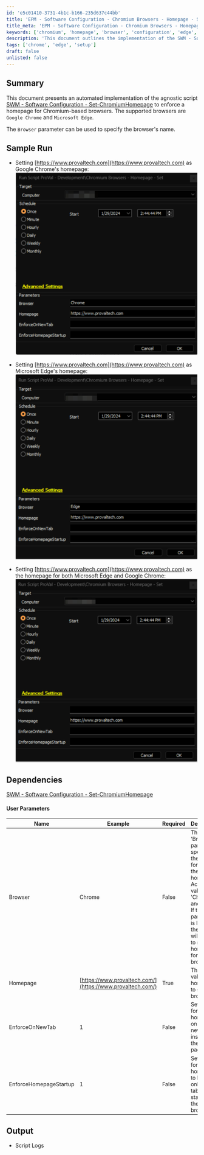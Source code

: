 ```yaml
---
id: 'e5c01410-3731-4b1c-b166-235d637c44bb'
title: 'EPM - Software Configuration - Chromium Browsers - Homepage - Set'
title_meta: 'EPM - Software Configuration - Chromium Browsers - Homepage - Set'
keywords: ['chromium', 'homepage', 'browser', 'configuration', 'edge', 'chrome']
description: 'This document outlines the implementation of the SWM - Software Configuration - Set-ChromiumHomepage script for enforcing a homepage in Chromium-based browsers like Google Chrome and Microsoft Edge. It details the parameters, sample runs, and dependencies needed for effective usage.'
tags: ['chrome', 'edge', 'setup']
draft: false
unlisted: false
---
```


## Summary

This document presents an automated implementation of the agnostic script [SWM - Software Configuration - Set-ChromiumHomepage](<../../powershell/Set-ChromiumHomepage.md>) to enforce a homepage for Chromium-based browsers. The supported browsers are `Google Chrome` and `Microsoft Edge`.

The `Browser` parameter can be used to specify the browser's name.

## Sample Run

- Setting [https://www.provaltech.com](https://www.provaltech.com) as Google Chrome's homepage:  
  ![Image](../../../static/img/EPM---Software-Configuration---Chromium-Browsers---Homepage---Set/image_1.png)

- Setting [https://www.provaltech.com](https://www.provaltech.com) as Microsoft Edge's homepage:  
  ![Image](../../../static/img/EPM---Software-Configuration---Chromium-Browsers---Homepage---Set/image_2.png)

- Setting [https://www.provaltech.com](https://www.provaltech.com) as the homepage for both Microsoft Edge and Google Chrome:  
  ![Image](../../../static/img/EPM---Software-Configuration---Chromium-Browsers---Homepage---Set/image_3.png)

## Dependencies

[SWM - Software Configuration - Set-ChromiumHomepage](<../../powershell/Set-ChromiumHomepage.md>)

#### User Parameters

| Name                     | Example                                               | Required | Description                                                                                                      |
|--------------------------|-------------------------------------------------------|----------|------------------------------------------------------------------------------------------------------------------|
| Browser                  | Chrome                                                | False    | The 'Browser' parameter specifies the browser for setting the homepage. Acceptable values are 'Chrome' and 'Edge'. If this parameter is left blank, the script will attempt to set the homepage for both browsers. |
| Homepage                 | [https://www.provaltech.com/](https://www.provaltech.com/) | True     | The string value of the homepage to set in the browser.                                                         |
| EnforceOnNewTab         | 1                                                     | False    | Set to 1 to force the homepage on each new tab instead of the new tab page.                                    |
| EnforceHomepageStartup   | 1                                                     | False    | Set to 1 to force the homepage to be the only open tab at the startup of the browser.                           |

## Output

- Script Logs





